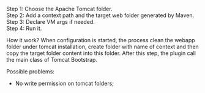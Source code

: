 Step 1: Choose the Apache Tomcat folder. <br>
Step 2: Add a context path and the target web folder generated by Maven. <br>
Step 3: Declare VM args if needed. <br>
Step 4: Run it. <br>


How it work? When configuration is started, the process clean the webapp folder under tomcat installation, 
create folder with name of context and then copy the target folder content into this folder.
After this step, the plugin call the main class of Tomcat Bootstrap.

Possible problems: 
* No write permission on tomcat folders;
